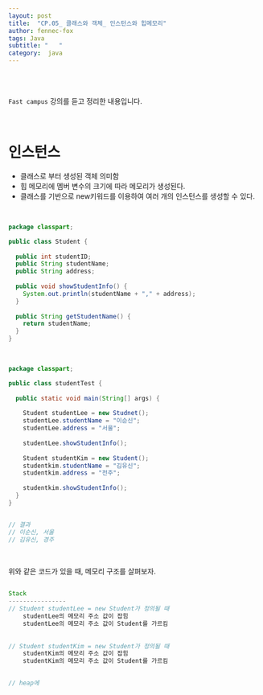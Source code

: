 ```yaml
---
layout: post
title:  "CP.05_ 클래스와 객체_ 인스턴스와 힙메모리"
author: fennec-fox
tags: Java
subtitle: "   "
category:  java
---
```


<br>

<br>

`Fast campus` 강의를 듣고 정리한 내용입니다.

<br>

# 인스턴스

- 클래스로 부터 생성된 객체 의미함
- 힙 메모리에 멤버 변수의 크기에 따라 메모리가 생성된다.
- 클래스를 기반으로 new키워드를 이용하여 여러 개의 인스턴스를 생성할 수 있다.

<br>

```JAVA
package classpart;

public class Student {
  
  public int studentID;
  public String studentName;
  public String address;
  
  public void showStudentInfo() {
    System.out.println(studentName + "," + address);
  }
  
  public String getStudentName() {
    return studentName;
  }
}

```

<br>

```JAVA
package classpart;

public class studentTest {
	
  public static void main(String[] args) {
    
    Student studentLee = new Studnet(); 
    studentLee.studentName = "이순신";
    studentLee.address = "서울";
    
    studentLee.showStudentInfo();
    
    Student studentKim = new Student();
    studentkim.studentName = "김유신";
    studentkim.address = "전주";
    
    studentkim.showStudentInfo();
  }
}


// 결과 
// 이순신, 서울
// 김유신, 경주
```

<br>

위와 같은 코드가 있을 때, 메모리 구조를 살펴보자.

```java

Stack																										Heap (멤버 변수만 가진다 / 메소드는 다른 공간에)
----------------																				--------------------
// Student studentLee = new Student가 정의될 때
	studentLee의 메모리 주소 값이 잡힘													Student만큼의 공간이 잡힘  
	studentLee의 메모리 주소 값이 Student를 가르킴
	
	
// Student studentKim = new Student가 정의될 때
	studentKim의 메모리 주소 값이 잡힘													Student만큼의 공간이 잡힘  
	studentKim의 메모리 주소 값이 Student를 가르킴
		

// heap에 
```

